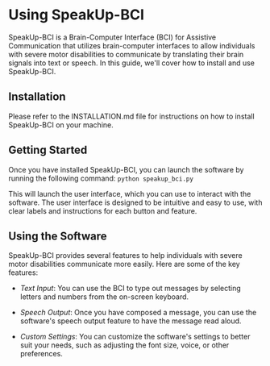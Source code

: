 # Using SpeakUp-BCI

SpeakUp-BCI is a Brain-Computer Interface (BCI) for Assistive Communication that utilizes brain-computer interfaces to allow individuals with severe motor disabilities to communicate by translating their brain signals into text or speech. In this guide, we'll cover how to install and use SpeakUp-BCI.


## Installation

Please refer to the INSTALLATION.md file for instructions on how to install SpeakUp-BCI on your machine.

## Getting Started

Once you have installed SpeakUp-BCI, you can launch the software by running the following command: `python speakup_bci.py`


This will launch the user interface, which you can use to interact with the software. The user interface is designed to be intuitive and easy to use, with clear labels and instructions for each button and feature.

## Using the Software
SpeakUp-BCI provides several features to help individuals with severe motor disabilities communicate more easily. Here are some of the key features:

* *Text Input*: You can use the BCI to type out messages by selecting letters and numbers from the on-screen keyboard.

* *Speech Output*: Once you have composed a message, you can use the software's speech output feature to have the message read aloud.

* *Custom Settings*: You can customize the software's settings to better suit your needs, such as adjusting the font size, voice, or other preferences.

